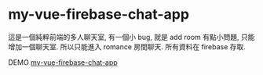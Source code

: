 # my-vue-firebase-chat-app

這是一個純粹前端的多人聊天室, 有一個小 bug, 就是 add room 有點小問題, 只能增加一個聊天室. 所以只能進入 romance 房間聊天. 所有資料在 firebase 存取.

DEMO
[my-vue-firebase-chat-app](https://my-vue-firebase-chat-app.netlify.com/)
